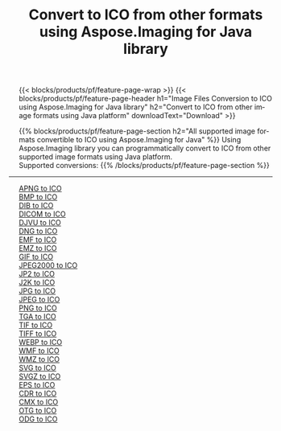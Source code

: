 ﻿---
title: Convert to ICO from other formats using Aspose.Imaging for Java library 
weight: 3920
url: /java/conversion/to/ico 
lang: en
langdirlevel: 2
locales: zh-hans,ja,it,ru,de,es,fr,nl,id,lt,pl,pt,vi,tr,ko,zh-hant,ar,hi,th,sv,cs,uk,he
description: Using Aspose.Imaging you can convert to ICO from other formats using Java
---

{{< blocks/products/pf/feature-page-wrap >}}
{{< blocks/products/pf/feature-page-header h1="Image Files Conversion to ICO using Aspose.Imaging for Java library" h2="Convert to ICO from other image formats using Java platform" downloadText="Download" >}}


{{% blocks/products/pf/feature-page-section  h2="All supported image formats convertible to ICO using Aspose.Imaging for Java" %}}
Using Aspose.Imaging library you can programmatically convert to ICO from other supported image formats using Java platform.
<br/>
Supported conversions:
{{% /blocks/products/pf/feature-page-section %}}
<div class="container-fluid productfamilypage bg-gray">
    <div class="convertypes bg-gray agp-content section">
        <div class="container">
		<hr style="margin-left:-20px;"/>
		<div class="row other-converters">
		    <div class='col-md-2 other-converter remove-lp remove-rp'><a href="/imaging/java/conversion/apng-to-ico" >APNG to ICO</a></div>
<div class='col-md-2 other-converter remove-lp remove-rp'><a href="/imaging/java/conversion/bmp-to-ico" >BMP to ICO</a></div>
<div class='col-md-2 other-converter remove-lp remove-rp'><a href="/imaging/java/conversion/dib-to-ico" >DIB to ICO</a></div>
<div class='col-md-2 other-converter remove-lp remove-rp'><a href="/imaging/java/conversion/dicom-to-ico" >DICOM to ICO</a></div>
<div class='col-md-2 other-converter remove-lp remove-rp'><a href="/imaging/java/conversion/djvu-to-ico" >DJVU to ICO</a></div>
<div class='col-md-2 other-converter remove-lp remove-rp'><a href="/imaging/java/conversion/dng-to-ico" >DNG to ICO</a></div>
<div class='col-md-2 other-converter remove-lp remove-rp'><a href="/imaging/java/conversion/emf-to-ico" >EMF to ICO</a></div>
<div class='col-md-2 other-converter remove-lp remove-rp'><a href="/imaging/java/conversion/emz-to-ico" >EMZ to ICO</a></div>
<div class='col-md-2 other-converter remove-lp remove-rp'><a href="/imaging/java/conversion/gif-to-ico" >GIF to ICO</a></div>
<div class='col-md-2 other-converter remove-lp remove-rp'><a href="/imaging/java/conversion/jpeg2000-to-ico" >JPEG2000 to ICO</a></div>
<div class='col-md-2 other-converter remove-lp remove-rp'><a href="/imaging/java/conversion/jp2-to-ico" >JP2 to ICO</a></div>
<div class='col-md-2 other-converter remove-lp remove-rp'><a href="/imaging/java/conversion/j2k-to-ico" >J2K to ICO</a></div>
<div class='col-md-2 other-converter remove-lp remove-rp'><a href="/imaging/java/conversion/jpg-to-ico" >JPG to ICO</a></div>
<div class='col-md-2 other-converter remove-lp remove-rp'><a href="/imaging/java/conversion/jpeg-to-ico" >JPEG to ICO</a></div>
<div class='col-md-2 other-converter remove-lp remove-rp'><a href="/imaging/java/conversion/png-to-ico" >PNG to ICO</a></div>
<div class='col-md-2 other-converter remove-lp remove-rp'><a href="/imaging/java/conversion/tga-to-ico" >TGA to ICO</a></div>
<div class='col-md-2 other-converter remove-lp remove-rp'><a href="/imaging/java/conversion/tif-to-ico" >TIF to ICO</a></div>
<div class='col-md-2 other-converter remove-lp remove-rp'><a href="/imaging/java/conversion/tiff-to-ico" >TIFF to ICO</a></div>
<div class='col-md-2 other-converter remove-lp remove-rp'><a href="/imaging/java/conversion/webp-to-ico" >WEBP to ICO</a></div>
<div class='col-md-2 other-converter remove-lp remove-rp'><a href="/imaging/java/conversion/wmf-to-ico" >WMF to ICO</a></div>
<div class='col-md-2 other-converter remove-lp remove-rp'><a href="/imaging/java/conversion/wmz-to-ico" >WMZ to ICO</a></div>
<div class='col-md-2 other-converter remove-lp remove-rp'><a href="/imaging/java/conversion/svg-to-ico" >SVG to ICO</a></div>
<div class='col-md-2 other-converter remove-lp remove-rp'><a href="/imaging/java/conversion/svgz-to-ico" >SVGZ to ICO</a></div>
<div class='col-md-2 other-converter remove-lp remove-rp'><a href="/imaging/java/conversion/eps-to-ico" >EPS to ICO</a></div>
<div class='col-md-2 other-converter remove-lp remove-rp'><a href="/imaging/java/conversion/cdr-to-ico" >CDR to ICO</a></div>
<div class='col-md-2 other-converter remove-lp remove-rp'><a href="/imaging/java/conversion/cmx-to-ico" >CMX to ICO</a></div>
<div class='col-md-2 other-converter remove-lp remove-rp'><a href="/imaging/java/conversion/otg-to-ico" >OTG to ICO</a></div>
<div class='col-md-2 other-converter remove-lp remove-rp'><a href="/imaging/java/conversion/odg-to-ico" >ODG to ICO</a></div>
                </div>
        </div>
    </div>
</div>
<br/>

